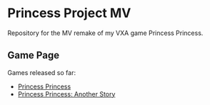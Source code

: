 # Princess Project MV

Repository for the MV remake of my VXA game Princess Princess.

## Game Page 
Games released so far:
- [Princess Princess](https://archeia.itch.io/princess-princess)
- [Princess Princess: Another Story](https://archeia.itch.io/prinprinas)
